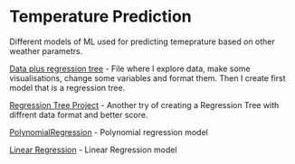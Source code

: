 # Temperature Prediction
 Different models of ML used for predicting temeprature based on other weather parametrs.
 
 [Data plus regression tree](https://github.com/Mkurowski03/Temperature-Prediction/blob/main/DataPlusRegressionTree.ipynb) - File where I explore data, make some visualisations, change some variables and format them. Then I create first model that is a regression tree.

[Regression Tree Project](https://github.com/Mkurowski03/Temperature-Prediction/blob/main/RegressionTreeProject.ipynb) - Another try of creating a Regression Tree with diffrent data format and better score.

[PolynomialRegression](https://github.com/Mkurowski03/Temperature-Prediction/blob/main/PolynomialRegression.ipynb) - Polynomial regression model

[Linear Regression](https://github.com/Mkurowski03/Temperature-Prediction/blob/main/LinearRegression.ipynb) - Linear Regression model



